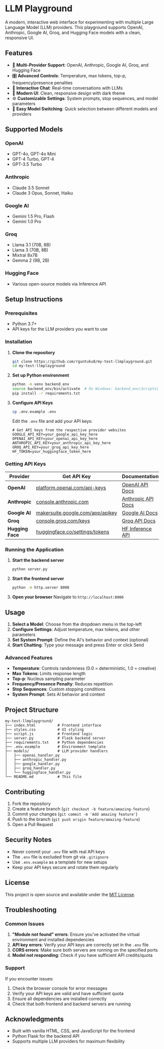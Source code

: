 # LLM Playground

A modern, interactive web interface for experimenting with multiple Large Language Model (LLM) providers. This playground supports OpenAI, Anthropic, Google AI, Groq, and Hugging Face models with a clean, responsive UI.

## Features

- 🤖 **Multi-Provider Support**: OpenAI, Anthropic, Google AI, Groq, and Hugging Face
- 🎛️ **Advanced Controls**: Temperature, max tokens, top-p, frequency/presence penalties
- 💬 **Interactive Chat**: Real-time conversations with LLMs
- 🎨 **Modern UI**: Clean, responsive design with dark theme
- ⚙️ **Customizable Settings**: System prompts, stop sequences, and model parameters
- 🔄 **Easy Model Switching**: Quick selection between different models and providers

## Supported Models

### OpenAI
- GPT-4o, GPT-4o Mini
- GPT-4 Turbo, GPT-4
- GPT-3.5 Turbo

### Anthropic
- Claude 3.5 Sonnet
- Claude 3 Opus, Sonnet, Haiku

### Google AI
- Gemini 1.5 Pro, Flash
- Gemini 1.0 Pro

### Groq
- Llama 3.1 (70B, 8B)
- Llama 3 (70B, 8B)
- Mixtral 8x7B
- Gemma 2 (9B, 2B)

### Hugging Face
- Various open-source models via Inference API

## Setup Instructions

### Prerequisites
- Python 3.7+
- API keys for the LLM providers you want to use

### Installation

1. **Clone the repository**
   ```bash
   git clone https://github.com/rguntuku8/my-test-llmplayground.git
   cd my-test-llmplayground
   ```

2. **Set up Python environment**
   ```bash
   python -m venv backend_env
   source backend_env/bin/activate  # On Windows: backend_env\Scripts\activate
   pip install -r requirements.txt
   ```

3. **Configure API Keys**
   ```bash
   cp .env.example .env
   ```
   
   Edit the `.env` file and add your API keys:
   ```env
   # Get API keys from the respective provider websites
   GOOGLE_API_KEY=your_google_api_key_here
   OPENAI_API_KEY=your_openai_api_key_here
   ANTHROPIC_API_KEY=your_anthropic_api_key_here
   GROQ_API_KEY=your_groq_api_key_here
   HF_TOKEN=your_huggingface_token_here
   ```

### Getting API Keys

| Provider | Get API Key | Documentation |
|----------|-------------|---------------|
| **OpenAI** | [platform.openai.com/api-keys](https://platform.openai.com/api-keys) | [OpenAI API Docs](https://platform.openai.com/docs) |
| **Anthropic** | [console.anthropic.com](https://console.anthropic.com/) | [Anthropic API Docs](https://docs.anthropic.com/) |
| **Google AI** | [makersuite.google.com/app/apikey](https://makersuite.google.com/app/apikey) | [Google AI Docs](https://ai.google.dev/) |
| **Groq** | [console.groq.com/keys](https://console.groq.com/keys) | [Groq API Docs](https://console.groq.com/docs) |
| **Hugging Face** | [huggingface.co/settings/tokens](https://huggingface.co/settings/tokens) | [HF Inference API](https://huggingface.co/docs/api-inference) |

### Running the Application

1. **Start the backend server**
   ```bash
   python server.py
   ```

2. **Start the frontend server**
   ```bash
   python -m http.server 8000
   ```

3. **Open your browser**
   Navigate to `http://localhost:8000`

## Usage

1. **Select a Model**: Choose from the dropdown menu in the top-left
2. **Configure Settings**: Adjust temperature, max tokens, and other parameters
3. **Set System Prompt**: Define the AI's behavior and context (optional)
4. **Start Chatting**: Type your message and press Enter or click Send

### Advanced Features

- **Temperature**: Controls randomness (0.0 = deterministic, 1.0 = creative)
- **Max Tokens**: Limits response length
- **Top-p**: Nucleus sampling parameter
- **Frequency/Presence Penalty**: Reduces repetition
- **Stop Sequences**: Custom stopping conditions
- **System Prompt**: Sets AI behavior and context

## Project Structure

```
my-test-llmplayground/
├── index.html          # Frontend interface
├── styles.css          # UI styling
├── script.js           # Frontend logic
├── server.py           # Flask backend server
├── requirements.txt    # Python dependencies
├── .env.example        # Environment template
├── models/             # LLM provider handlers
│   ├── openai_handler.py
│   ├── anthropic_handler.py
│   ├── google_handler.py
│   ├── groq_handler.py
│   └── huggingface_handler.py
└── README.md           # This file
```

## Contributing

1. Fork the repository
2. Create a feature branch (`git checkout -b feature/amazing-feature`)
3. Commit your changes (`git commit -m 'Add amazing feature'`)
4. Push to the branch (`git push origin feature/amazing-feature`)
5. Open a Pull Request

## Security Notes

- Never commit your `.env` file with real API keys
- The `.env` file is excluded from git via `.gitignore`
- Use `.env.example` as a template for new setups
- Keep your API keys secure and rotate them regularly

## License

This project is open source and available under the [MIT License](LICENSE).

## Troubleshooting

### Common Issues

1. **"Module not found" errors**: Ensure you've activated the virtual environment and installed dependencies
2. **API key errors**: Verify your API keys are correctly set in the `.env` file
3. **CORS errors**: Make sure both servers are running on the specified ports
4. **Model not responding**: Check if you have sufficient API credits/quota

### Support

If you encounter issues:
1. Check the browser console for error messages
2. Verify your API keys are valid and have sufficient quota
3. Ensure all dependencies are installed correctly
4. Check that both frontend and backend servers are running

## Acknowledgments

- Built with vanilla HTML, CSS, and JavaScript for the frontend
- Python Flask for the backend API
- Supports multiple LLM providers for maximum flexibility